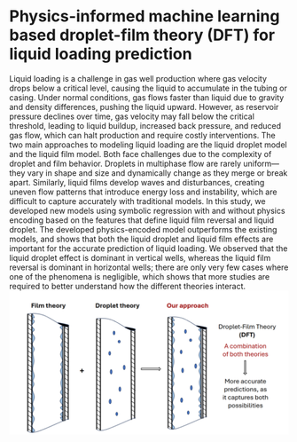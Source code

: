 # Physics-informed machine learning based droplet-film theory (DFT) for liquid loading prediction

Liquid loading is a challenge in gas well production where gas velocity drops below a critical level, causing the liquid to accumulate in the tubing or casing. Under normal conditions, gas flows faster than liquid due to gravity and density differences, pushing the liquid upward. However, as reservoir pressure declines over time, gas velocity may fall below the critical threshold, leading to liquid buildup, increased back pressure, and reduced gas flow, which can halt production and require costly interventions. The two main approaches to modeling liquid loading are the liquid droplet model and the liquid film model. Both face challenges due to the complexity of droplet and film behavior. Droplets in multiphase flow are rarely uniform—they vary in shape and size and dynamically change as they merge or break apart. Similarly, liquid films develop waves and disturbances, creating uneven flow patterns that introduce energy loss and instability, which are difficult to capture accurately with traditional models.
In this study, we developed new models using symbolic regression with and without physics encoding based on the features that define liquid film reversal and liquid droplet. The developed physics-encoded model outperforms the existing models,  and shows that both the liquid droplet and liquid film effects are important for the accurate prediction of liquid loading.  We observed that the liquid droplet effect is dominant in vertical wells, whereas the liquid film reversal is dominant in horizontal wells; there are only very few cases where one of the phenomena is negligible, which shows that more studies are required to better understand how the different theories interact.
![Alt text](./Our_approach.png)
